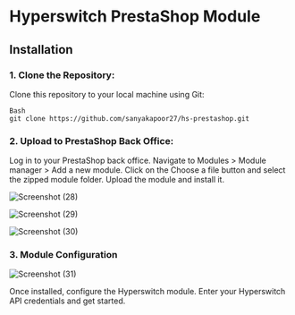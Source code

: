 # Hyperswitch PrestaShop Module

## Installation

### 1. Clone the Repository:

Clone this repository to your local machine using Git:

```
Bash
git clone https://github.com/sanyakapoor27/hs-prestashop.git   
```

### 2. Upload to PrestaShop Back Office:

Log in to your PrestaShop back office.
Navigate to Modules > Module manager > Add a new module.
Click on the Choose a file button and select the zipped module folder.
Upload the module and install it.

![Screenshot (28)](https://github.com/user-attachments/assets/0e1f405e-a014-4a12-86b3-864f517a06d9)


![Screenshot (29)](https://github.com/user-attachments/assets/89b913d1-1679-4ac8-b6a6-0270a8755395)


![Screenshot (30)](https://github.com/user-attachments/assets/27baf5a4-275b-4133-9912-b47bf9cda9b4)

### 3. Module Configuration


![Screenshot (31)](https://github.com/user-attachments/assets/655e33c3-8e8a-4daa-927e-f06159f5a170)


Once installed, configure the Hyperswitch module.
Enter your Hyperswitch API credentials and get started.
